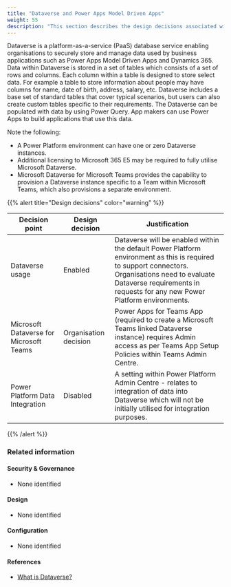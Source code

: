 ```yaml
---
title: "Dataverse and Power Apps Model Driven Apps"
weight: 55
description: "This section describes the design decisions associated with usage of Dataverse and Power Apps Model Driven Apps for system(s) built using ASD's Blueprint for Secure Cloud."
---
```


Dataverse is a platform-as-a-service (PaaS) database service enabling organisations to securely store and manage data used by business applications such as Power Apps Model Driven Apps and Dynamics 365. Data within Dataverse is stored in a set of tables which consists of a set of rows and columns. Each column within a table is designed to store select data. For example a table to store information about people may have columns for name, date of birth, address, salary, etc. Dataverse includes a base set of standard tables that cover typical scenarios, but users can also create custom tables specific to their requirements. The Dataverse can be populated with data by using Power Query. App makers can use Power Apps to build applications that use this data. 

Note the following:

* A Power Platform environment can have one or zero Dataverse instances.
* Additional licensing to Microsoft 365 E5 may be required to fully utilise Microsoft Dataverse. 
* Microsoft Dataverse for Microsoft Teams provides the capability to provision a Dataverse instance specific to a Team within Microsoft Teams, which also provisions a separate environment.

{{% alert title="Design decisions" color="warning" %}}

| Decision point                          | Design decision       | Justification                                                                                                                                                                                                                         |
|-----------------------------------------|-----------------------|----------------------------------------------------------------------------------------------------------------------------------------------------------------------------------------------------------------------------------|
| Dataverse usage                         | Enabled               | Dataverse will be enabled within the default Power Platform environment as this is required to support connectors.<br>Organisations need to evaluate Dataverse requirements in requests for any new Power Platform environments. |
| Microsoft Dataverse for Microsoft Teams | Organisation decision | Power Apps for Teams App (required to create a Microsoft Teams linked Dataverse instance) requires Admin access as per Teams App Setup Policies within Teams Admin Centre.                                                       |
| Power Platform Data Integration         | Disabled              | A setting within Power Platform Admin Centre - relates to integration of data into Dataverse which will not be initially utilised for integration purposes.                                                                      |

{{% /alert %}}

### Related information

#### Security & Governance

* None identified

#### Design

* None identified

#### Configuration

* None identified

#### References

* [What is Dataverse?](https://docs.microsoft.com/power-apps/maker/data-platform/data-platform-intro)

